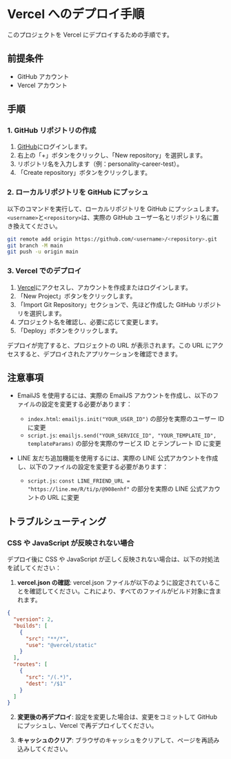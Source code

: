 # Vercel へのデプロイ手順

このプロジェクトを Vercel にデプロイするための手順です。

## 前提条件

- GitHub アカウント
- Vercel アカウント

## 手順

### 1. GitHub リポジトリの作成

1. [GitHub](https://github.com/)にログインします。
2. 右上の「+」ボタンをクリックし、「New repository」を選択します。
3. リポジトリ名を入力します（例：personality-career-test）。
4. 「Create repository」ボタンをクリックします。

### 2. ローカルリポジトリを GitHub にプッシュ

以下のコマンドを実行して、ローカルリポジトリを GitHub にプッシュします。
`<username>`と`<repository>`は、実際の GitHub ユーザー名とリポジトリ名に置き換えてください。

```bash
git remote add origin https://github.com/<username>/<repository>.git
git branch -M main
git push -u origin main
```

### 3. Vercel でのデプロイ

1. [Vercel](https://vercel.com/)にアクセスし、アカウントを作成またはログインします。
2. 「New Project」ボタンをクリックします。
3. 「Import Git Repository」セクションで、先ほど作成した GitHub リポジトリを選択します。
4. プロジェクト名を確認し、必要に応じて変更します。
5. 「Deploy」ボタンをクリックします。

デプロイが完了すると、プロジェクトの URL が表示されます。この URL にアクセスすると、デプロイされたアプリケーションを確認できます。

## 注意事項

- EmailJS を使用するには、実際の EmailJS アカウントを作成し、以下のファイルの設定を変更する必要があります：

  - `index.html`: `emailjs.init("YOUR_USER_ID")` の部分を実際のユーザー ID に変更
  - `script.js`: `emailjs.send("YOUR_SERVICE_ID", "YOUR_TEMPLATE_ID", templateParams)` の部分を実際のサービス ID とテンプレート ID に変更

- LINE 友だち追加機能を使用するには、実際の LINE 公式アカウントを作成し、以下のファイルの設定を変更する必要があります：
  - `script.js`: `const LINE_FRIEND_URL = "https://line.me/R/ti/p/@908enhf"` の部分を実際の LINE 公式アカウントの URL に変更

## トラブルシューティング

### CSS や JavaScript が反映されない場合

デプロイ後に CSS や JavaScript が正しく反映されない場合は、以下の対処法を試してください：

1. **vercel.json の確認**: vercel.json ファイルが以下のように設定されていることを確認してください。これにより、すべてのファイルがビルド対象に含まれます。

```json
{
  "version": 2,
  "builds": [
    {
      "src": "**/*",
      "use": "@vercel/static"
    }
  ],
  "routes": [
    {
      "src": "/(.*)",
      "dest": "/$1"
    }
  ]
}
```

2. **変更後の再デプロイ**: 設定を変更した場合は、変更をコミットして GitHub にプッシュし、Vercel で再デプロイしてください。

3. **キャッシュのクリア**: ブラウザのキャッシュをクリアして、ページを再読み込みしてください。

